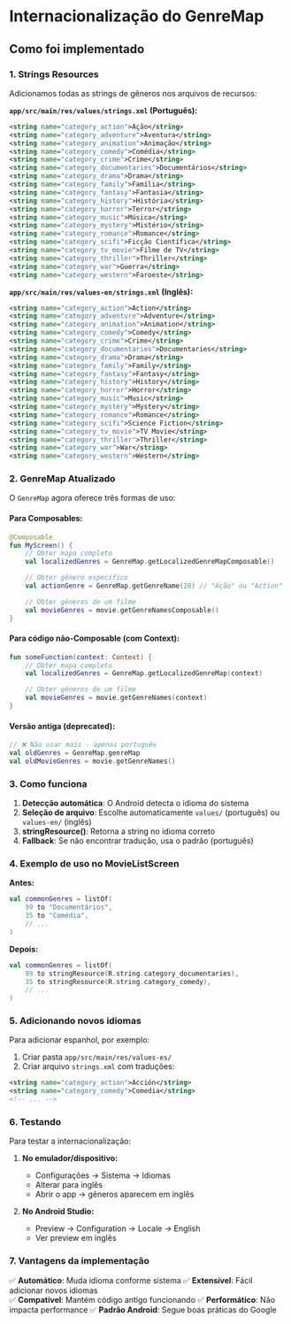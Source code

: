 # Internacionalização do GenreMap

## Como foi implementado

### 1. Strings Resources

Adicionamos todas as strings de gêneros nos arquivos de recursos:

**`app/src/main/res/values/strings.xml` (Português):**

```xml
<string name="category_action">Ação</string>
<string name="category_adventure">Aventura</string>
<string name="category_animation">Animação</string>
<string name="category_comedy">Comédia</string>
<string name="category_crime">Crime</string>
<string name="category_documentaries">Documentários</string>
<string name="category_drama">Drama</string>
<string name="category_family">Família</string>
<string name="category_fantasy">Fantasia</string>
<string name="category_history">História</string>
<string name="category_horror">Terror</string>
<string name="category_music">Música</string>
<string name="category_mystery">Mistério</string>
<string name="category_romance">Romance</string>
<string name="category_scifi">Ficção Científica</string>
<string name="category_tv_movie">Filme de TV</string>
<string name="category_thriller">Thriller</string>
<string name="category_war">Guerra</string>
<string name="category_western">Faroeste</string>
```

**`app/src/main/res/values-en/strings.xml` (Inglês):**

```xml
<string name="category_action">Action</string>
<string name="category_adventure">Adventure</string>
<string name="category_animation">Animation</string>
<string name="category_comedy">Comedy</string>
<string name="category_crime">Crime</string>
<string name="category_documentaries">Documentaries</string>
<string name="category_drama">Drama</string>
<string name="category_family">Family</string>
<string name="category_fantasy">Fantasy</string>
<string name="category_history">History</string>
<string name="category_horror">Horror</string>
<string name="category_music">Music</string>
<string name="category_mystery">Mystery</string>
<string name="category_romance">Romance</string>
<string name="category_scifi">Science Fiction</string>
<string name="category_tv_movie">TV Movie</string>
<string name="category_thriller">Thriller</string>
<string name="category_war">War</string>
<string name="category_western">Western</string>
```

### 2. GenreMap Atualizado

O `GenreMap` agora oferece três formas de uso:

#### Para Composables:

```kotlin
@Composable
fun MyScreen() {
    // Obter mapa completo
    val localizedGenres = GenreMap.getLocalizedGenreMapComposable()

    // Obter gênero específico
    val actionGenre = GenreMap.getGenreName(28) // "Ação" ou "Action"

    // Obter gêneros de um filme
    val movieGenres = movie.getGenreNamesComposable()
}
```

#### Para código não-Composable (com Context):

```kotlin
fun someFunction(context: Context) {
    // Obter mapa completo
    val localizedGenres = GenreMap.getLocalizedGenreMap(context)

    // Obter gêneros de um filme
    val movieGenres = movie.getGenreNames(context)
}
```

#### Versão antiga (deprecated):

```kotlin
// ❌ Não usar mais - apenas português
val oldGenres = GenreMap.genreMap
val oldMovieGenres = movie.getGenreNames()
```

### 3. Como funciona

1. **Detecção automática**: O Android detecta o idioma do sistema
2. **Seleção de arquivo**: Escolhe automaticamente `values/` (português) ou `values-en/` (inglês)
3. **stringResource()**: Retorna a string no idioma correto
4. **Fallback**: Se não encontrar tradução, usa o padrão (português)

### 4. Exemplo de uso no MovieListScreen

**Antes:**

```kotlin
val commonGenres = listOf(
    99 to "Documentários",
    35 to "Comédia",
    // ...
)
```

**Depois:**

```kotlin
val commonGenres = listOf(
    99 to stringResource(R.string.category_documentaries),
    35 to stringResource(R.string.category_comedy),
    // ...
)
```

### 5. Adicionando novos idiomas

Para adicionar espanhol, por exemplo:

1. Criar pasta `app/src/main/res/values-es/`
2. Criar arquivo `strings.xml` com traduções:

```xml
<string name="category_action">Acción</string>
<string name="category_comedy">Comedia</string>
<!-- ... -->
```

### 6. Testando

Para testar a internacionalização:

1. **No emulador/dispositivo:**

   - Configurações → Sistema → Idiomas
   - Alterar para inglês
   - Abrir o app → gêneros aparecem em inglês

2. **No Android Studio:**
   - Preview → Configuration → Locale → English
   - Ver preview em inglês

### 7. Vantagens da implementação

✅ **Automático**: Muda idioma conforme sistema
✅ **Extensível**: Fácil adicionar novos idiomas  
✅ **Compatível**: Mantém código antigo funcionando
✅ **Performático**: Não impacta performance
✅ **Padrão Android**: Segue boas práticas do Google
